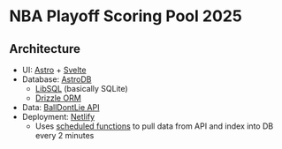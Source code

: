 # NBA Playoff Scoring Pool 2025

## Architecture

- UI: [Astro](https://astro.build/) + [Svelte](https://svelte.dev/)
- Database: [AstroDB](https://docs.astro.build/en/guides/astro-db/)
  - [LibSQL](https://turso.tech/libsql) (basically SQLite)
  - [Drizzle ORM](https://orm.drizzle.team/)
- Data: [BallDontLie API](https://www.balldontlie.io/)
- Deployment: [Netlify](https://www.netlify.com/)
  - Uses [scheduled functions](https://docs.netlify.com/functions/scheduled-functions/) to pull data from API and index into DB every 2 minutes
